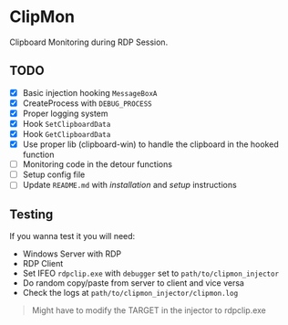 # ClipMon

Clipboard Monitoring during RDP Session.

## TODO

- [X] Basic injection hooking `MessageBoxA`
- [X] CreateProcess with `DEBUG_PROCESS`
- [X] Proper logging system
- [X] Hook `SetClipboardData`
- [X] Hook `GetClipboardData`
- [X] Use proper lib (clipboard-win) to handle the clipboard in the hooked function
- [ ] Monitoring code in the detour functions
- [ ] Setup config file
- [ ] Update `README.md` with *installation* and *setup* instructions

## Testing

If you wanna test it you will need:  

- Windows Server with RDP
- RDP Client
- Set IFEO `rdpclip.exe` with `debugger` set to `path/to/clipmon_injector`
- Do random copy/paste from server to client and vice versa
- Check the logs at `path/to/clipmon_injector/clipmon.log`

> Might have to modify the TARGET in the injector to rdpclip.exe
